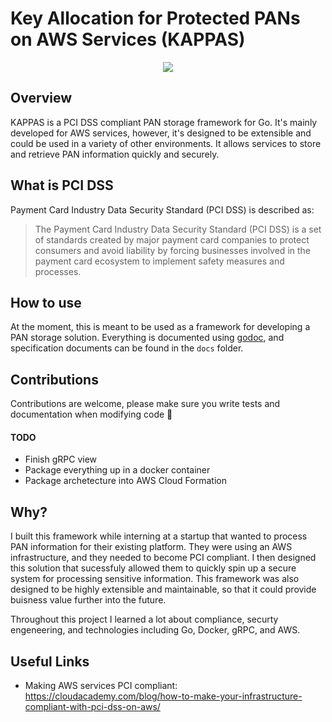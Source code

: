# Key Allocation for Protected PANs on AWS Services (KAPPAS)

<div align="center">
  <img src=https://2.bp.blogspot.com/-zGHcRWCH0AA/VNMEcaBW8qI/AAAAAAABNiU/Gyje0I1awOk/s1600/satori%2Bkappa%2Blarge.jpg>
</div>

## Overview
KAPPAS is a PCI DSS compliant PAN storage framework for Go. It's mainly developed for AWS services, however, it's designed to be extensible and could be used in a variety of other environments. It allows services to store and retrieve PAN information quickly and securely.

## What is PCI DSS
Payment Card Industry Data Security Standard (PCI DSS) is described as:
> The Payment Card Industry Data Security Standard (PCI DSS) is a set of standards created by major payment card companies 
to protect consumers and avoid liability by forcing businesses involved in the payment card ecosystem to implement safety
 measures and processes.

## How to use
At the moment, this is meant to be used as a framework for developing a PAN storage solution. Everything is documented using [godoc](https://godoc.org/golang.org/x/tools/cmd/godoc), and specification documents can be found in the `docs` folder.


## Contributions
Contributions are welcome, please make sure you write tests and documentation when modifying code 🙂
#### TODO
- Finish gRPC view
- Package everything up in a docker container
- Package archetecture into AWS Cloud Formation

## Why?
I built this framework while interning at a startup that wanted to process PAN information for their existing platform. They were using an AWS infrastructure, and they needed to become PCI compliant. I then designed this solution that sucessfuly allowed them to quickly spin up a secure system for processing sensitive information. This framework was also designed to be highly extensible and maintainable, so that it could provide buisness value further into the future.

Throughout this project I learned a lot about compliance, securty engeneering, and technologies including Go, Docker, gRPC, and AWS.


## Useful Links
- Making AWS services PCI compliant: https://cloudacademy.com/blog/how-to-make-your-infrastructure-compliant-with-pci-dss-on-aws/
